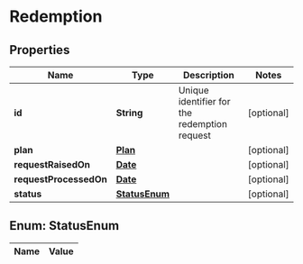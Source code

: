 
# Redemption

## Properties
Name | Type | Description | Notes
------------ | ------------- | ------------- | -------------
**id** | **String** | Unique identifier for the redemption request |  [optional]
**plan** | [**Plan**](Plan.md) |  |  [optional]
**requestRaisedOn** | [**Date**](Date.md) |  |  [optional]
**requestProcessedOn** | [**Date**](Date.md) |  |  [optional]
**status** | [**StatusEnum**](#StatusEnum) |  |  [optional]


<a name="StatusEnum"></a>
## Enum: StatusEnum
Name | Value
---- | -----



